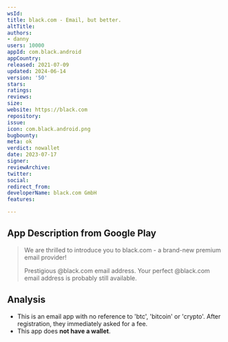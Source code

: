 ```yaml
---
wsId: 
title: black.com - Email, but better.
altTitle: 
authors:
- danny
users: 10000
appId: com.black.android
appCountry: 
released: 2021-07-09
updated: 2024-06-14
version: '50'
stars: 
ratings: 
reviews: 
size: 
website: https://black.com
repository: 
issue: 
icon: com.black.android.png
bugbounty: 
meta: ok
verdict: nowallet
date: 2023-07-17
signer: 
reviewArchive: 
twitter: 
social: 
redirect_from: 
developerName: black.com GmbH
features: 

---
```


## App Description from Google Play

> We are thrilled to introduce you to black.com - a brand-new premium email provider!
>
> Prestigious @black.com email address. Your perfect @black.com email address is probably still available.

## Analysis

- This is an email app with no reference to 'btc', 'bitcoin' or 'crypto'. After registration, they immediately asked for a fee.
- This app does **not have a wallet**.
